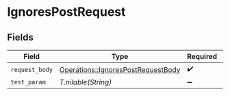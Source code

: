 # IgnoresPostRequest


## Fields

| Field                                                                                   | Type                                                                                    | Required                                                                                | Description                                                                             |
| --------------------------------------------------------------------------------------- | --------------------------------------------------------------------------------------- | --------------------------------------------------------------------------------------- | --------------------------------------------------------------------------------------- |
| `request_body`                                                                          | [Operations::IgnoresPostRequestBody](../../models/operations/ignorespostrequestbody.md) | :heavy_check_mark:                                                                      | N/A                                                                                     |
| `test_param`                                                                            | *T.nilable(String)*                                                                     | :heavy_minus_sign:                                                                      | N/A                                                                                     |